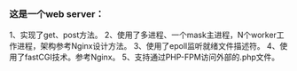 ### 这是一个web server：

1、实现了get、post方法。
2、使用了多进程、一个mask主进程，N个worker工作进程，架构参考Nginx设计方法。
3、使用了epoll监听就绪文件描述符。
4、使用了fastCGI技术。参考Nginx。
5、支持通过PHP-FPM访问外部的.php文件。

